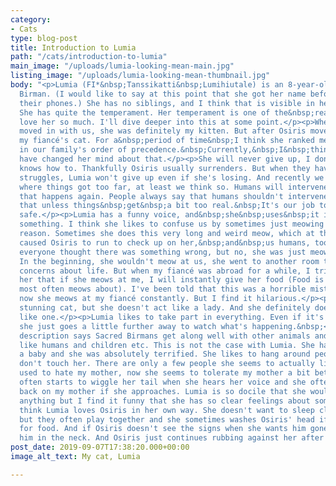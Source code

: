 ```yaml
---
category:
- Cats
type: blog-post
title: Introduction to Lumia
path: "/cats/introduction-to-lumia"
main_image: "/uploads/lumia-looking-mean-main.jpg"
listing_image: "/uploads/lumia-looking-mean-thumbnail.jpg"
body: "<p>Lumia (FI*&nbsp;Tanssikatti&nbsp;Lumihiutale) is an 8-year-old brown Sacred
  Birman. (I would like to say at this point that she got her name before Nokia released
  their phones.) She has no siblings, and I think that is visible in her personality.
  She has quite the temperament. Her temperament is one of the&nbsp;reasons&nbsp;I
  love her so much. I'll dive deeper into this at some point.</p><p>When she first
  moved in with us, she was definitely my kitten. But after Osiris moved in, she became
  my fiancé's cat. For a&nbsp;period of time&nbsp;I think she ranked me below her
  in our family's order of precedence.&nbsp;Currently,&nbsp;I&nbsp;think she might
  have changed her mind about that.</p><p>She will never give up, I don't think she
  knows how to. Thankfully Osiris usually surrenders. But when they have their power
  struggles, Lumia won't give up even if she's losing. And recently we had a situation
  where things got too far, at least we think so. Humans will intervene sooner&nbsp;if
  that happens again. People always say that humans shouldn't intervene and I&nbsp;believe
  that unless things&nbsp;get&nbsp;a bit too real.&nbsp;It's our job to keep them
  safe.</p><p>Lumia has a funny voice, and&nbsp;she&nbsp;uses&nbsp;it if she wants
  something. I think she likes to confuse us by sometimes just meowing for no particular
  reason. Sometimes she does this very long and weird meow, which at the beginning
  caused Osiris to run to check up on her,&nbsp;and&nbsp;us humans, too,&nbsp;&nbsp;because
  everyone thought there was something wrong, but no, she was just meowing about something.
  In the beginning, she wouldn't meow at us, she went to another room to voice her
  concerns about life. But when my fiancé was abroad for a while, I tried to teach
  her that if she meows at me, I will instantly give her food (Food is one&nbsp;thing&nbsp;she
  most often meows about). I've been told that this was a horrible mistake because
  now she meows at my fiancé constantly. But I find it hilarious.</p><p>Lumia is a
  stunning cat, but she doesn't act like a lady. And she definitely doesn't sound
  like one.</p><p>Lumia likes to take part in everything. Even if it's scary, then
  she just goes a little further away to watch what's happening.&nbsp;</p><p>Her breed
  description says Sacred Birmans get along well with other animals and that they
  like humans and children etc. This is not the case with Lumia. She has once met
  a baby and she was absolutely terrified. She likes to hang around people if they
  don't touch her. There are only a few people she seems to actually like. And she
  used to hate my mother, now she seems to tolerate my mother a bit better. Lumia
  often starts to wiggle her tail when she hears her voice and she often turns her
  back on my mother if she approaches. Lumia is so docile that she would never do
  anything but I find it funny that she has so clear feelings about someone.</p><p>I
  think Lumia loves Osiris in her own way. She doesn't want to sleep close to him
  but they often play together and she sometimes washes Osiris' head if they are begging
  for food. And if Osiris doesn't see the signs when she wants him gone, she bites
  him in the neck. And Osiris just continues rubbing against her after she lets go.</p>"
post_date: 2019-09-07T17:38:20.000+00:00
image_alt_text: My cat, Lumia

---
```

